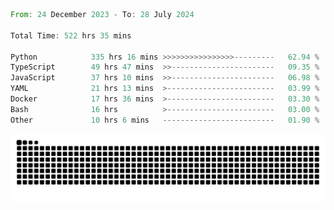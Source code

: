 <!--START_SECTION:waka-->

```rust
From: 24 December 2023 - To: 28 July 2024

Total Time: 522 hrs 35 mins

Python            335 hrs 16 mins >>>>>>>>>>>>>>>>---------   62.94 %
TypeScript        49 hrs 47 mins  >>-----------------------   09.35 %
JavaScript        37 hrs 10 mins  >>-----------------------   06.98 %
YAML              21 hrs 13 mins  >------------------------   03.99 %
Docker            17 hrs 36 mins  >------------------------   03.30 %
Bash              16 hrs          >------------------------   03.00 %
Other             10 hrs 6 mins   -------------------------   01.90 %
```

<!--END_SECTION:waka-->


<picture>
  <source media="(prefers-color-scheme: dark)" srcset="https://raw.githubusercontent.com/jeerawut97/jeerawut97/output/github-contribution-grid-snake.svg">
  <img alt="github contribution grid snake animation" src="https://raw.githubusercontent.com/jeerawut97/jeerawut97/output/github-contribution-grid-snake.svg">
</picture>
